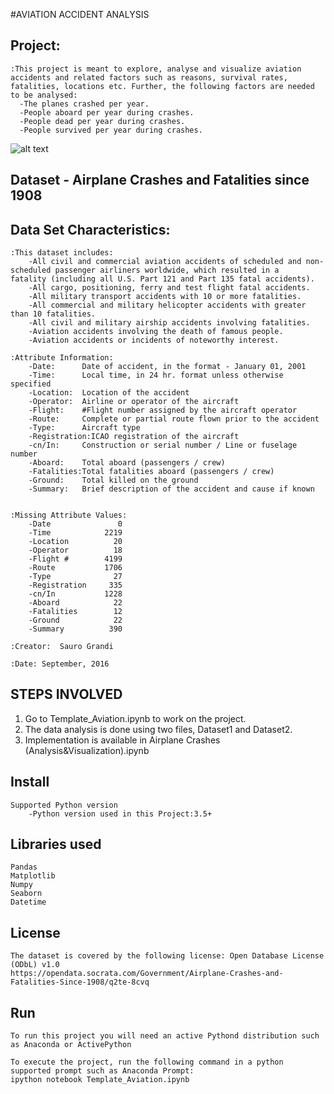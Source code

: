#AVIATION ACCIDENT ANALYSIS

## Project:

    :This project is meant to explore, analyse and visualize aviation accidents and related factors such as reasons, survival rates, fatalities, locations etc. Further, the following factors are needed to be analysed:
      -The planes crashed per year.
      -People aboard per year during crashes.
      -People dead per year during crashes.
      -People survived per year during crashes.


![alt text](https://www.aopa.org/-/media/Images/AOPA-Main/News-and-Media/Publications/Pilot-Magazine/2020/2003/2003t_accident/2003t_accident_16x9.jpg "Title Img")

Dataset - Airplane Crashes and Fatalities since 1908
----------------------------------------------------

## Data Set Characteristics:

    :This dataset includes:
        -All civil and commercial aviation accidents of scheduled and non-scheduled passenger airliners worldwide, which resulted in a            fatality (including all U.S. Part 121 and Part 135 fatal accidents).
        -All cargo, positioning, ferry and test flight fatal accidents.
        -All military transport accidents with 10 or more fatalities.
        -All commercial and military helicopter accidents with greater than 10 fatalities.
        -All civil and military airship accidents involving fatalities.
        -Aviation accidents involving the death of famous people.
        -Aviation accidents or incidents of noteworthy interest.
        
    :Attribute Information:
        -Date:      Date of accident, in the format - January 01, 2001
        -Time:      Local time, in 24 hr. format unless otherwise specified
        -Location:  Location of the accident
        -Operator:  Airline or operator of the aircraft
        -Flight:    #Flight number assigned by the aircraft operator
        -Route:     Complete or partial route flown prior to the accident
        -Type:      Aircraft type
        -Registration:ICAO registration of the aircraft
        -cn/In:     Construction or serial number / Line or fuselage number
        -Aboard:    Total aboard (passengers / crew)
        -Fatalities:Total fatalities aboard (passengers / crew)
        -Ground:    Total killed on the ground
        -Summary:   Brief description of the accident and cause if known


    :Missing Attribute Values: 
        -Date               0
        -Time            2219
        -Location          20
        -Operator          18
        -Flight #        4199
        -Route           1706
        -Type              27
        -Registration     335
        -cn/In           1228
        -Aboard            22
        -Fatalities        12
        -Ground            22
        -Summary          390

    :Creator:  Sauro Grandi

    :Date: September, 2016




STEPS INVOLVED
-------------------------------
  1. Go to Template_Aviation.ipynb to work on the project.
  2. The data analysis is done using two files, Dataset1 and Dataset2.
  3. Implementation is available in Airplane Crashes (Analysis&Visualization).ipynb

Install
-------------------------------
    Supported Python version
        -Python version used in this Project:3.5+

Libraries used
------------------------------
    Pandas
    Matplotlib
    Numpy
    Seaborn
    Datetime

License
--------------------------------
    The dataset is covered by the following license: Open Database License (ODbL) v1.0
    https://opendata.socrata.com/Government/Airplane-Crashes-and-Fatalities-Since-1908/q2te-8cvq
    

Run
------------------------------
    To run this project you will need an active Pythond distribution such as Anaconda or ActivePython

    To execute the project, run the following command in a python supported prompt such as Anaconda Prompt:
    ipython notebook Template_Aviation.ipynb
    

